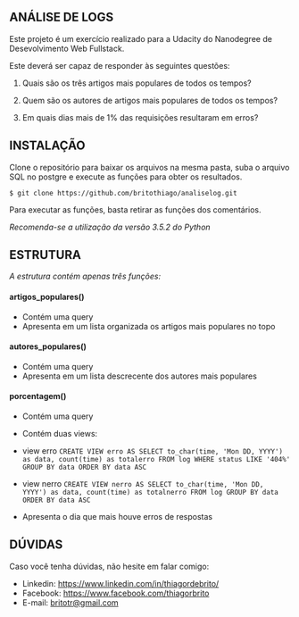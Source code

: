 ## ANÁLISE DE LOGS

Este projeto é um exercício realizado para a Udacity do Nanodegree de Desevolvimento Web Fullstack.

Este deverá ser capaz de responder às seguintes questões:

1. Quais são os três artigos mais populares de todos os tempos?

2. Quem são os autores de artigos mais populares de todos os tempos?

3. Em quais dias mais de 1% das requisições resultaram em erros? 

## INSTALAÇÃO

Clone o repositório para baixar os arquivos na mesma pasta, suba o arquivo SQL no postgre e execute as funções para obter os resultados.

`$ git clone https://github.com/britothiago/analiselog.git`

Para executar as funções, basta retirar as funções dos comentários.

*Recomenda-se a utilização da versão 3.5.2 do Python*

## ESTRUTURA

*A estrutura contém apenas três funções:*

#### artigos_populares()
- Contém uma query
- Apresenta em um lista organizada os artigos mais populares no topo

#### autores_populares()
- Contém uma query
- Apresenta em um lista descrecente dos autores mais populares

#### porcentagem()
- Contém uma query
- Contém duas views:

- view erro
`CREATE VIEW erro AS SELECT to_char(time, 'Mon DD, YYYY') as data, count(time) as totalerro FROM log WHERE status LIKE '404%' GROUP BY data ORDER BY data ASC`

- view nerro
`CREATE VIEW nerro AS SELECT to_char(time, 'Mon DD, YYYY') as data, count(time) as totalnerro FROM log GROUP BY data ORDER BY data ASC`

- Apresenta o dia que mais houve erros de respostas 
   

## DÚVIDAS
Caso você tenha dúvidas, não hesite em falar comigo:
* Linkedin: https://www.linkedin.com/in/thiagordebrito/
* Facebook: https://www.facebook.com/thiagorbrito
* E-mail: britotr@gmail.com

